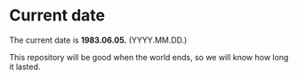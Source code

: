 # Current date

The current date is **1983.06.05.** (YYYY.MM.DD.)

This repository will be good when the world ends, so we will know how long it lasted.